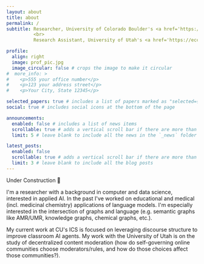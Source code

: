 ```yaml
---
layout: about
title: about
permalink: /
subtitle: Researcher, University of Colorado Boulder's <a href='https://www.colorado.edu/ics/'>Institute of Cognitive Science</a>
          <br>
          Research Assistant, University of Utah's <a href='https://eccles.utah.edu/faculty/department-operations-management-information-systems/'>Department of Operations and Information Systems</a> #Address. Contacts. Motto. Etc.

profile:
  align: right
  image: prof_pic.jpg
  image_circular: false # crops the image to make it circular
#  more_info: >
#    <p>555 your office number</p>
#    <p>123 your address street</p>
#    <p>Your City, State 12345</p>

selected_papers: true # includes a list of papers marked as "selected={true}"
social: true # includes social icons at the bottom of the page

announcements:
  enabled: false # includes a list of news items
  scrollable: true # adds a vertical scroll bar if there are more than 3 news items
  limit: 5 # leave blank to include all the news in the `_news` folder

latest_posts:
  enabled: false
  scrollable: true # adds a vertical scroll bar if there are more than 3 new posts items
  limit: 3 # leave blank to include all the blog posts
---
```


Under Construction 🚧

I'm a researcher with a background in computer and data science, interested in applied AI. In the past I've worked on educational and medical (incl. medicinal chemistry) applications of language models. I'm especially interested in the intersection of graphs and language (e.g. semantic graphs like AMR/UMR, knowledge graphs, chemical graphs, etc.).

My current work at CU's ICS is focused on leveraging discourse structure to improve classroom AI agents. My work with the University of Utah is on the study of decentralized content moderation (how do self-governing online communities choose moderators/rules, and how do those choices affect those communities?).